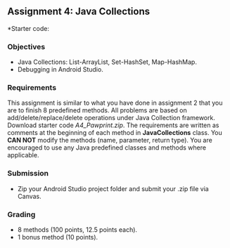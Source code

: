 ## **Assignment 4: Java Collections** 



*Starter code:  



### Objectives 

- Java Collections: List-ArrayList, Set-HashSet, Map-HashMap. 
- Debugging in Android Studio. 



### Requirements 

This assignment is similar to what you have done in assignment 2 that you are to finish 8 predefined methods. All problems are based on add/delete/replace/delete operations under Java Collection framework. Download starter code *A4_Pawprint.zip*. The requirements are written as comments at the beginning of each method in **JavaCollections** class. You **CAN NOT** modify the methods (name, parameter, return type). You are encouraged to use any Java predefined classes and methods where applicable. 



### Submission 

- Zip your Android Studio project folder and submit your .zip file via Canvas. 



### Grading 

- 8 methods (100 points, 12.5 points each). 
- 1 bonus method (10 points). 